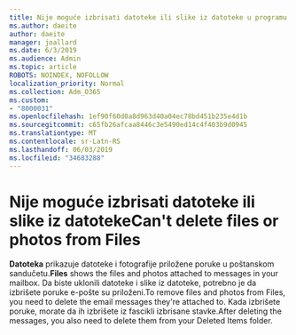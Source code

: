 ```yaml
---
title: Nije moguće izbrisati datoteke ili slike iz datoteke u programu Outlook na Webu
ms.author: daeite
author: daeite
manager: joallard
ms.date: 6/3/2019
ms.audience: Admin
ms.topic: article
ROBOTS: NOINDEX, NOFOLLOW
localization_priority: Normal
ms.collection: Adm_O365
ms.custom:
- "8000031"
ms.openlocfilehash: 1ef90f60d0a8d963d40a04ec78bd451b235e4d1b
ms.sourcegitcommit: c65fb26afcaa8446c3e5490ed14c4f403b9d0945
ms.translationtype: MT
ms.contentlocale: sr-Latn-RS
ms.lasthandoff: 06/03/2019
ms.locfileid: "34683288"
---
```

# <a name="cant-delete-files-or-photos-from-files"></a><span data-ttu-id="54100-102">Nije moguće izbrisati datoteke ili slike iz datoteke</span><span class="sxs-lookup"><span data-stu-id="54100-102">Can't delete files or photos from Files</span></span>

<span data-ttu-id="54100-103">**Datoteka** prikazuje datoteke i fotografije priložene poruke u poštanskom sandučetu.</span><span class="sxs-lookup"><span data-stu-id="54100-103">**Files** shows the files and photos attached to messages in your mailbox.</span></span> <span data-ttu-id="54100-104">Da biste uklonili datoteke i slike iz datoteke, potrebno je da izbrišete poruke e-pošte su priloženi.</span><span class="sxs-lookup"><span data-stu-id="54100-104">To remove files and photos from Files, you need to delete the email messages they're attached to.</span></span> <span data-ttu-id="54100-105">Kada izbrišete poruke, morate da ih izbrišete iz fascikli izbrisane stavke.</span><span class="sxs-lookup"><span data-stu-id="54100-105">After deleting the messages, you also need to delete them from your Deleted Items folder.</span></span>